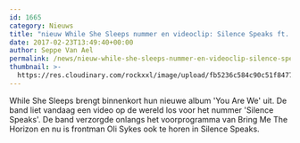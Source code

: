 ```yaml
---
id: 1665
category: Nieuws
title: "nieuw While She Sleeps nummer en videoclip: Silence Speaks ft. Oli Sykes"
date: 2017-02-23T13:49:40+00:00
author: Seppe Van Ael
permalink: /news/nieuw-while-she-sleeps-nummer-en-videoclip-silence-speaks-ft-oli-sykes/
thumbnail: >-
  https://res.cloudinary.com/rockxxl/image/upload/fb5236c584c90c51f8477db888dcf2f8.jpg
---
```

While She Sleeps brengt binnenkort hun nieuwe album 'You Are We' uit. De band liet vandaag een video op de wereld los voor het nummer 'Silence Speaks'. De band verzorgde onlangs het voorprogramma van Bring Me The Horizon en nu is frontman Oli Sykes ook te horen in Silence Speaks.
